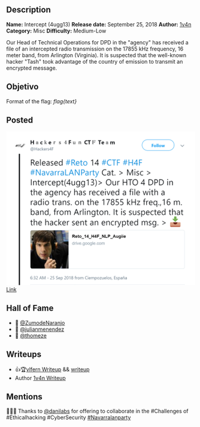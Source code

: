 ## Description

**Name:** Intercept (4ugg13)
**Release date:** September 25, 2018
**Author:** [1v4n](https://twitter.com/1r0Dm48O)
**Category:** Misc
**Difficulty:** Medium-Low

Our Head of Technical Operations for DPD in the "agency" has received a file of an intercepted radio transmission on the 17855 kHz frequency, 16 meter band, from Arlington (Virginia). It is suspected that the well-known hacker "Tash" took advantage of the country of emission to transmit an encrypted message.

## Objetivo

Format of the flag: *flag{text}*

## Posted

![hackers4fun_reto_14_post_tw](./Reto_14_tw_post.png)
[Link](https://twitter.com/Hackers4F/status/1044580319217704960)

## Hall of Fame

- 🥇 [@ZumodeNaranjo](https://twitter.com/ZumodeNaranjo)
- 🥈 [@julianmenendez](https://twitter.com/julianmenendez)
- 🥉 [@thomeze](https://twitter.com/thomeze)

## Writeups

- 👍🏆[vlfern Writeup](http://www.elblogdevictor.es/writeup-reto-14-ctf-h4f-navarralanparty/) && [writeup](https://github.com/hackers4f/hackers4fun-writeups/blob/master/challenges/Misc/Reto_14_NLP_H4F_Intercept_4ugg13/Intercept_4ugg13_Reto_14_H4F_vlem.pdf)
- Author [1v4n Writeup](https://github.com/hackers4f/hackers4fun-writeups/blob/master/challenges/Misc/Reto_14_NLP_H4F_Intercept_4ugg13/LNP-Challenges-Misc-4ugg13-H4F-1v4n_.pdf)

## Mentions

👏👏👏 Thanks to [@danilabs](https://twitter.com/danilabs) for offering to collaborate in the #Challenges of #Ethicalhacking #CyberSecurity [#Navarralanparty](https://twitter.com/navarralanparty)
